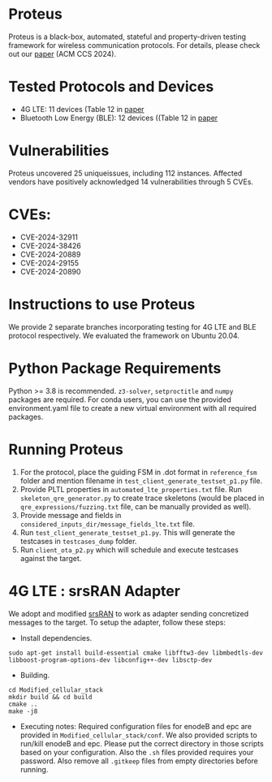 # Proteus
Proteus is a black-box, automated, stateful and property-driven testing framework for wireless communication protocols.
For details, please check out our [paper](https://arxiv.org/pdf/2409.02905) (ACM CCS 2024).

# Tested Protocols and Devices
* 4G LTE: 11 devices (Table 12 in [paper](https://arxiv.org/pdf/2409.02905)
* Bluetooth Low Energy (BLE): 12 devices ((Table 12 in [paper](https://arxiv.org/pdf/2409.02905)

# Vulnerabilities 
Proteus uncovered 25 uniqueissues, including 112 instances. Affected vendors have positively
acknowledged 14 vulnerabilities through 5 CVEs.

# CVEs:
* CVE-2024-32911
* CVE-2024-38426
* CVE-2024-20889
* CVE-2024-29155
* CVE-2024-20890

# Instructions to use Proteus
We provide 2 separate branches incorporating testing for 4G LTE and BLE protocol respectively.
We evaluated the framework on Ubuntu 20.04.

# Python Package Requirements
Python >= 3.8 is recommended. `z3-solver`, `setproctitle` and `numpy` packages are required.
For conda users, you can use the provided environment.yaml file to create a new virtual environment with all required packages. 

# Running Proteus
1. For the protocol, place the guiding FSM in .dot format in `reference_fsm` folder and mention filename in `test_client_generate_testset_p1.py` file.
2. Provide PLTL properties in `automated_lte_properties.txt` file. Run `skeleton_qre_generator.py` to create trace skeletons (would be placed in `qre_expressions/fuzzing.txt` file, can be manually provided as well).
3. Provide message and fields in `considered_inputs_dir/message_fields_lte.txt` file.
4. Run `test_client_generate_testset_p1.py`. This will generate the testcases in `testcases_dump` folder.
5. Run `client_ota_p2.py` which will schedule and execute testcases against the target.

# 4G LTE : srsRAN Adapter
We adopt and modified [srsRAN](https://github.com/srsran) to work as adapter sending concretized messages to the target. To setup the adapter, follow these steps:

* Install dependencies.
```
sudo apt-get install build-essential cmake libfftw3-dev libmbedtls-dev libboost-program-options-dev libconfig++-dev libsctp-dev
```

* Building.
```
cd Modified_cellular_stack
mkdir build && cd build
cmake ..
make -j8
```

* Executing notes: Required configuration files for enodeB and epc are provided in `Modified_cellular_stack/conf`. We also provided scripts to run/kill enodeB and epc. Please put the correct directory in those scripts based on your configuration. Also the `.sh` files provided requires your password. Also remove all `.gitkeep` files from empty directories before running.
